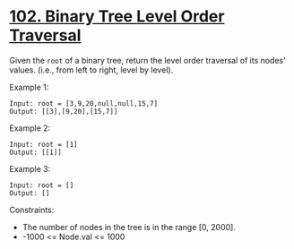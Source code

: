 # [102. Binary Tree Level Order Traversal](https://leetcode.com/problems/binary-tree-level-order-traversal/)
 
Given the `root` of a binary tree, return the level order traversal of its nodes' values. (i.e., from left to right, level by level).

 
Example 1:

    Input: root = [3,9,20,null,null,15,7]
    Output: [[3],[9,20],[15,7]]

Example 2:

    Input: root = [1]
    Output: [[1]]

Example 3:

    Input: root = []
    Output: []
 

Constraints:

* The number of nodes in the tree is in the range [0, 2000].
* -1000 <= Node.val <= 1000